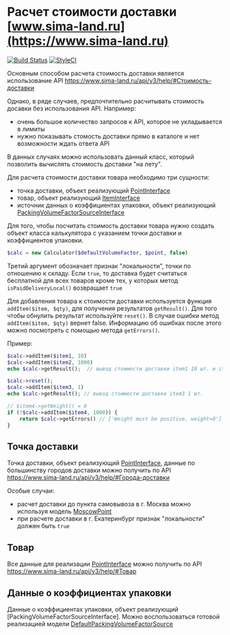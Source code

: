# Расчет стоимости доставки [www.sima-land.ru](https://www.sima-land.ru)

[![Build Status](https://travis-ci.org/sima-land/delivery-php-calculator.svg?branch=master)](https://travis-ci.org/sima-land/delivery-php-calculator)
[![StyleCI](https://styleci.io/repos/73701387/shield?branch=master)](https://styleci.io/repos/73701387)


Основным способом расчета стоимость доставки является использование API
https://www.sima-land.ru/api/v3/help/#Стоимость-доставки

Однако, в ряде случаев, предпочтительно расчитывать стоимость досавки без 
использования API. Например:

- очень большое количество запросов к API, которое не укладывается в лимиты
- нужно показывать стомость доставки прямо в каталоге и нет возможности ждать ответа API

В данных случаях можно использовать данный класс, который позволить вычислять 
стоимость доставки "на лету".

Для расчета стоимости доставки товара необходимо три сущности:

- точка доставки, объект реализующий [PointInterface](src/PointInterface.php)
- товар, объект реализующий [ItemInterface](src/ItemInterface.php)
- источник данных о коэффициентах упаковки, объект реализующий [PackingVolumeFactorSourceInterface](src/PackingVolumeFactorSourceInterface.php)

Для того, чтобы  посчитать стоимость доставки товара нужно создать объект класса калькулятора
с указанием точки доставки и коэффициентов упаковки.

```php
$calc = new Calculator($defaultVolumeFactor, $point, false)
```

Третий аргумент обозначает признак "локальности", точки по отношению к складу. Если ```true```, то доставка будет 
считаться бесплатной для всех товаров кроме тех, у которых метод ```isPaidDeliveryLocal()``` возвращает ```true```

Для добавления товара к стоимости доставки используется функция ```addItem($item, $qty)```,
для получения результатов ```getResult()```. Для того чтобы обнулить результат используйте ```reset()```. 
В случае ошибки метод ```addItem($item, $qty)``` вернет false. Информацию об ошибках после этого можно 
посмотреть с помощью метода ```getErrors()```.

Пример:

```php
$calc->addItem($item1, 10)
$calc->addItem($item2, 1000)
echo $calc->getResult();  // вывод стоимости доставки item1 10 шт. и item2 1000 шт.

$calc->reset();
$calc->addItem($item3, 1)
echo $calc->getResult(); // вывод стоимости доставки item3 1 шт. 

// $item4->getWeight() = 0
if (!$calc->addItem($item4, 1000)) {
	return $calc->getErrors() // ['Weight must be positive, weight=0']
}
```

## Точка доставки 

Точка доставки, объект реализующий [PointInterface](src/PointInterface.php), данные по большинству 
городов доставки можно получить по API https://www.sima-land.ru/api/v3/help/#Города-доставки

Особые случаи:
- расчет доставки до пункта самовывоза в г. Москва можно используя модель [MoscowPoint](src/models/MoscowPoint.php)
- при расчете доставки в г. Екатеринбург признак "локальности" должен быть ```true```

## Товар

Все данные для реализации [PointInterface](src/ItemInterface.php) можно получить 
по API https://www.sima-land.ru/api/v3/help/#Товар 

## Данные о коэффициентах упаковки

Данные о коэффициентах упаковки, объект реализующий [PackingVolumeFactorSourceInterface]. 
Можно воспользоваться готовой реализацией модели [DefaultPackingVolumeFactorSource](src/models/DefaultPackingVolumeFactorSource.php)
